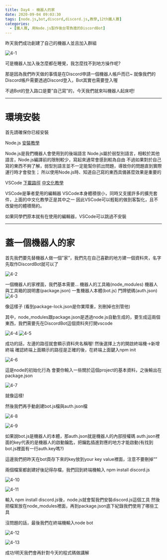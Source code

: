 ```yaml
---
title: Day4 - 機器人的家
date: 2020-09-04 09:03:30
tags: [node.js,bot,discord,discord.js,教學,12th鐵人賽]
categories:
  - [鐵人賽, 用Node.js製作後台零負擔的DiscordBot]
---
```

昨天我們成功創建了自己的機器人並且加入群組

<!-- more -->

![4-1](https://i.imgur.com/4nFmZyM.png)

可是機器人加入後怎麼都在睡覺，我怎麼找不到地方操作呢?

那是因為我們昨天做的事情是在Discord申請一個機器人帳戶而已~
就像我們的Discord帳戶需要透過Discord登入，Bot其實也需要登入喔

不過Bot的登入路口是要”自己寫”的，今天我們就來叫機器人起床吧!

-----

# 環境安裝

首先請確保你已經安裝

Node.js
[安裝教學](https://ithelp.ithome.com.tw/articles/10199058)

Node.js是我們機器人會使用到的後端語言
Node.js屬於弱型別語言，相較於其他語言，Node.js編譯前的限制較少，寫起來通常會感到較為自由
不過如果對於自己寫的東西不夠了解，弱型別語言並不一定能幫你抓出問題，導致你的問題直到實際運行時才會發生；
所以使用Node.js時、知道自己寫的東西具備甚麼效果是重要的

VSCode
[下載路徑](https://code.visualstudio.com/)
[中文化教學](https://wcc723.github.io/development/2019/12/01/vscode-chinese/)

VSCode是筆者愛用的編輯器
VSCode本身體積很小，同時又支援許多的擴充套件，上面的中文化教學正是其中之一
因此VSCode可以輕鬆的做到客製化，且不改變他的體積簡約。

如果同學們原本就有在使用的編輯器，VSCode可以跳過不安裝

-----

# 蓋一個機器人的家

首先我們要先替機器人做一個”家”，我們先在自己喜歡的地方建一個資料夾，名字先取作DiscordBot就可以了

![4-2](https://i.imgur.com/62P5P4i.png)

一個機器人的家裡面，我們基本需要…
機器人的工具箱(node_modules)
機器人與工具箱的說明書(package.json)
一隻機器人本體(bot.js)
門牌號碼(auth.json)
![4-3](https://i.imgur.com/vohV8ms.png)

像這樣子
(看到package-lock.json是你業障重，別刪掉也別管他)

其中，node_modules跟package.json是透過node.js自動生成的，要生成這兩個東西，我們需要先在DiscordBot這個資料夾打開vscode

![4-4](https://i.imgur.com/WP2M2GQ.png)
![4-5](https://i.imgur.com/FFxXcMQ.png)

成功的話，左邊的路徑就會顯示資料夾名稱喔!
然後選擇上方的開啟終端機->新增終端
確認終端上面顯示的路徑是正確的後，在終端上面鍵入npm init

![4-6](https://i.imgur.com/mZhlOAv.png)

這是node的初始化行為
會要你輸入一些關於這個project的基本資料，之後輸出在package.json  

![4-7](https://i.imgur.com/d095eIo.png)

就像這樣!

然後我們再手動創建bot.js檔與auth.json檔

![4-8](https://i.imgur.com/gE4hfc7.png)

![4-9](https://i.imgur.com/ObeweYi.png)

如果說bot.js是機器人的本體，那auth.json就是機器人的內部授權碼
auth.json裡面的key代表的是機器人的啟動鑰匙，把鑰匙插進對應的地方才能啟動(有找到bot.js裡面有一行auth.key嗎?)

這邊我們把昨天在bot頁存下來的key放到your key value裡面，注意不要刪掉””

兩個檔案都創建好後記得存檔，我們回到終端機輸入
npm install discord.js

![4-10](https://i.imgur.com/hbEYTK9.png)

![4-11](https://i.imgur.com/nIETLkm.png)

輸入 npm install discord.js後，node.js就會幫我們安裝discord.js這個工具
然後把檔案放在node_modules裡面，再到package.json底下紀錄我們使用了哪些工具

沒問題的話，最後我們在終端機輸入node bot

![4-12](https://i.imgur.com/yEANgJU.png)

![4-13](https://i.imgur.com/1Q4C2Q4.png)

成功!明天我們會再針對今天的程式碼做講解

